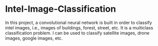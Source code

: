 # Intel-Image-Classification
In this project, a convolutional neural network is built in order to classify intel images, i.e., images of buildings, forest, street, etc. It is a multiclass classification problem. I can be used to classify satellite images, drone images, google images, etc.
